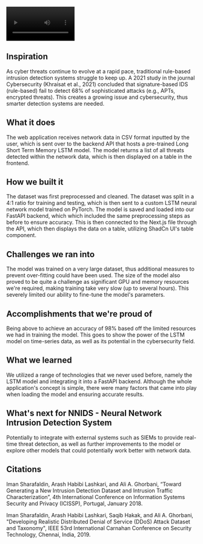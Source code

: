 <video src='https://youtu.be/zbGTn8hbrNc' width=180></video>

## Inspiration
As cyber threats continue to evolve at a rapid pace, traditional rule-based intrusion detection systems struggle to keep up. A 2021 study in the journal Cybersecurity (Khraisat et al., 2021) concluded that signature-based IDS (rule-based) fail to detect 68% of sophisticated attacks (e.g., APTs, encrypted threats). This creates a growing issue and cybersecurity, thus smarter detection systems are needed.

## What it does
The web application receives network data in CSV format inputted by the user, which is sent over to the backend API that hosts a pre-trained Long Short Term Memory LSTM model. The model returns a list of all threats detected within the network data, which is then displayed on a table in the frontend.

## How we built it
The dataset was first preprocessed and cleaned. The dataset was split in a 4:1 ratio for training and testing, which is then sent to a custom LSTM neural network model trained on PyTorch. The model is saved and loaded into our FastAPI backend, which which included the same preprocessing steps as before to ensure accuracy. This is then connected to the Next.js file through the API, which then displays the data on a table, utilizing ShadCn UI's table component.

## Challenges we ran into
The model was trained on a very large dataset, thus additional measures to prevent over-fitting could have been used. The size of the model also proved to be quite a challenge as significant GPU and memory resources we're required, making training take very slow (up to several hours). This severely limited our ability to fine-tune the model's parameters.

## Accomplishments that we're proud of
Being above to achieve an accuracy of 98% based off the limited resources we had in training the model. This goes to show the power of the LSTM model on time-series data, as well as its potential in the cybersecurity field.

## What we learned
We utilized a range of technologies that we never used before, namely the LSTM model and integrating it into a FastAPI backend. Although the whole application's concept is simple, there were many factors that came into play when loading the model and ensuring accurate results.

## What's next for NNIDS - Neural Network Intrusion Detection System
Potentially to integrate with external systems such as SIEMs to provide real-time threat detection, as well as further improvements to the model or explore other models that could potentially work better with network data.

## Citations
Iman Sharafaldin, Arash Habibi Lashkari, and Ali A. Ghorbani, “Toward Generating a New Intrusion Detection Dataset and Intrusion Traffic Characterization”, 4th International Conference on Information Systems Security and Privacy (ICISSP), Portugal, January 2018.

Iman Sharafaldin, Arash Habibi Lashkari, Saqib Hakak, and Ali A. Ghorbani, "Developing Realistic Distributed Denial of Service (DDoS) Attack Dataset and Taxonomy", IEEE 53rd International Carnahan Conference on Security Technology, Chennai, India, 2019.
